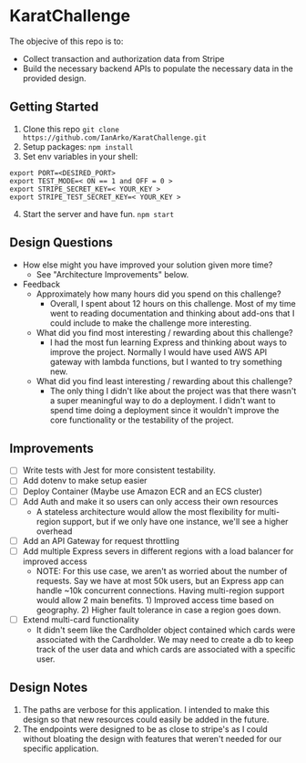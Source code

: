 # KaratChallenge
The objecive of this repo is to:
- Collect transaction and authorization data from Stripe
- Build the necessary backend APIs to populate the necessary data in the provided design.

## Getting Started
1. Clone this repo
`git clone https://github.com/IanArko/KaratChallenge.git`
2. Setup packages:
`npm install`
3. Set env variables in your shell:
```
export PORT=<DESIRED_PORT>
export TEST_MODE=< ON == 1 and OFF = 0 >
export STRIPE_SECRET_KEY=< YOUR_KEY >
export STRIPE_TEST_SECRET_KEY=< YOUR_KEY >
```
4. Start the server and have fun.
`npm start`

## Design Questions
- How else might you have improved your solution given more time?
    - See "Architecture Improvements" below.
- Feedback
    - Approximately how many hours did you spend on this challenge?
        - Overall, I spent about 12 hours on this challenge. Most of my time went to reading documentation and thinking about add-ons that I could include to make the challenge more interesting.
    - What did you find most interesting / rewarding about this challenge?
         - I had the most fun learning Express and thinking about ways to improve the project. Normally I would have used AWS API gateway with lambda functions, but I wanted to try something new.
    - What did you find least interesting / rewarding about this challenge?
        - The only thing I didn't like about the project was that there wasn't a super meaningful way to do a deployment. I didn't want to spend time doing a deployment since it wouldn't improve the core functionality or the testability of the project.

## Improvements
- [ ] Write tests with Jest for more consistent testability.
- [ ] Add dotenv to make setup easier
- [ ] Deploy Container (Maybe use Amazon ECR and an ECS cluster)
- [ ] Add Auth and make it so users can only access their own resources
    - A stateless architecture would allow the most flexibility for multi-region support, but if we only have one instance, we'll see a higher overhead
- [ ] Add an API Gateway for request throttling
- [ ] Add multiple Express severs in different regions with a load balancer for improved access
    - NOTE: For this use case, we aren't as worried about the number of requests. Say we have at most 50k users, but an Express app can handle ~10k concurrent connections. Having multi-region support would allow 2 main benefits. 1) Improved access time based on geography. 2) Higher fault tolerance in case a region goes down.
- [ ] Extend multi-card functionality
    - It didn't seem like the Cardholder object contained which cards were associated with the Cardholder. We may need to create a db to keep track of the user data and which cards are associated with a specific user.

## Design Notes
1. The paths are verbose for this application. I intended to make this design so that new resources could easily be added in the future.
2. The endpoints were designed to be as close to stripe's as I could without bloating the design with features that weren't needed for our specific application.
